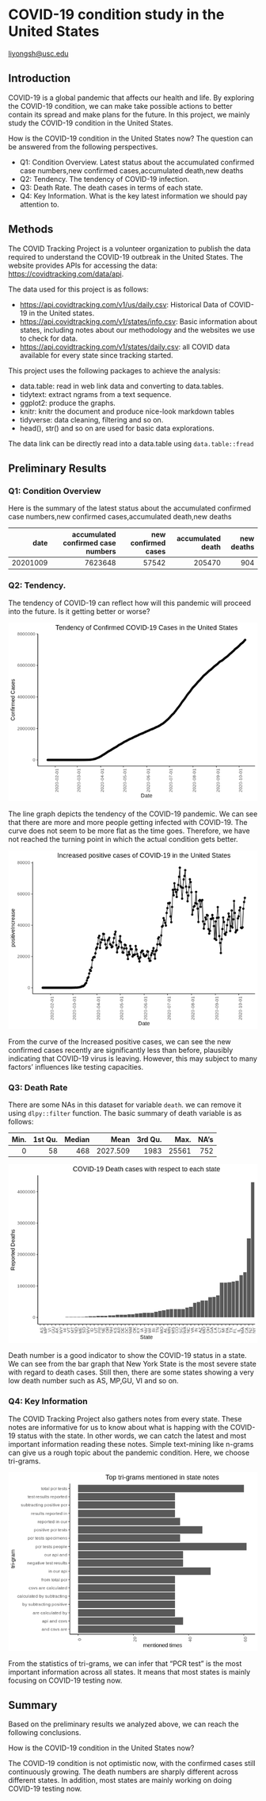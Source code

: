 COVID-19 condition study in the United States
================
<liyongsh@usc.edu>

## Introduction

COVID-19 is a global pandemic that affects our health and life. By
exploring the COVID-19 condition, we can make take possible actions to
better contain its spread and make plans for the future. In this
project, we mainly study the COVID-19 condition in the United States.

How is the COVID-19 condition in the United States now? The question can
be answered from the following perspectives.

  - Q1: Condition Overview. Latest status about the accumulated
    confirmed case numbers,new confirmed cases,accumulated death,new
    deaths
  - Q2: Tendency. The tendency of COVID-19 infection.
  - Q3: Death Rate. The death cases in terms of each state.
  - Q4: Key Information. What is the key latest information we should
    pay attention to.

## Methods

The COVID Tracking Project is a volunteer organization to publish the
data required to understand the COVID-19 outbreak in the United States.
The website provides APIs for accessing the data:
<https://covidtracking.com/data/api>.

The data used for this project is as follows:

  - <https://api.covidtracking.com/v1/us/daily.csv>: Historical Data of
    COVID-19 in the United states.
  - <https://api.covidtracking.com/v1/states/info.csv>: Basic
    information about states, including notes about our methodology and
    the websites we use to check for data.
  - <https://api.covidtracking.com/v1/states/daily.csv>: all COVID data
    available for every state since tracking started.

This project uses the following packages to achieve the analysis:

  - data.table: read in web link data and converting to data.tables.
  - tidytext: extract ngrams from a text sequence.
  - ggplot2: produce the graphs.
  - knitr: knitr the document and produce nice-look markdown tables
  - tidyverse: data cleaning, filtering and so on.
  - head(), str() and so on are used for basic data explorations.

The data link can be directly read into a data.table using
`data.table::fread`

## Preliminary Results

### Q1: Condition Overview

Here is the summary of the latest status about the accumulated confirmed
case numbers,new confirmed cases,accumulated death,new
deaths

|     date | accumulated confirmed case numbers | new confirmed cases | accumulated death | new deaths |
| -------: | ---------------------------------: | ------------------: | ----------------: | ---------: |
| 20201009 |                            7623648 |               57542 |            205470 |        904 |

### Q2: Tendency.

The tendency of COVID-19 can reflect how will this pandemic will proceed
into the future. Is it getting better or worse?

![](midterm_files/figure-gfm/unnamed-chunk-3-1.png)<!-- -->

The line graph depicts the tendency of the COVID-19 pandemic. We can see
that there are more and more people getting infected with COVID-19. The
curve does not seem to be more flat as the time goes. Therefore, we have
not reached the turning point in which the actual condition gets better.

![](midterm_files/figure-gfm/unnamed-chunk-4-1.png)<!-- -->

From the curve of the Increased positive cases, we can see the new
confirmed cases recently are significantly less than before, plausibly
indicating that COVID-19 virus is leaving. However, this may subject to
many factors’ influences like testing capacities.

### Q3: Death Rate

There are some NAs in this dataset for variable `death`. we can remove
it using `dlpy::filter` function. The basic summary of death variable is
as follows:

| Min. | 1st Qu. | Median |     Mean | 3rd Qu. |  Max. | NA’s |
| ---: | ------: | -----: | -------: | ------: | ----: | ---: |
|    0 |      58 |    468 | 2027.509 |    1983 | 25561 |  752 |

![](midterm_files/figure-gfm/unnamed-chunk-7-1.png)<!-- -->

Death number is a good indicator to show the COVID-19 status in a state.
We can see from the bar graph that New York State is the most severe
state with regard to death cases. Still then, there are some states
showing a very low death number such as AS, MP,GU, VI and so on.

### Q4: Key Information

The COVID Tracking Project also gathers notes from every state. These
notes are informative for us to know about what is happing with the
COVID-19 status with the state. In other words, we can catch the latest
and most important information reading these notes. Simple text-mining
like n-grams can give us a rough topic about the pandemic condition.
Here, we choose tri-grams.

![](midterm_files/figure-gfm/unnamed-chunk-8-1.png)<!-- -->

From the statistics of tri-grams, we can infer that “PCR test” is the
most important information across all states. It means that most states
is mainly focusing on COVID-19 testing now.

## Summary

Based on the preliminary results we analyzed above, we can reach the
following conclusions.

How is the COVID-19 condition in the United States now?

The COVID-19 condition is not optimistic now, with the confirmed cases
still continuously growing. The death numbers are sharply different
across different states. In addition, most states are mainly working on
doing COVID-19 testing now.
